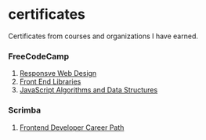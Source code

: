 # certificates
Certificates from courses and organizations I have earned.

### FreeCodeCamp
1. [Responsve Web Design](https://www.freecodecamp.org/certification/kailoon/responsive-web-design)
2. [Front End Libraries](https://www.freecodecamp.org/certification/kailoon/front-end-libraries)
3. [JavaScript Algorithms and Data Structures](https://www.freecodecamp.org/certification/kailoon/javascript-algorithms-and-data-structures)

### Scrimba
1. [Frontend Developer Career Path](https://scrimba.com/certificate/ua5M6QUB/gfrontend)
